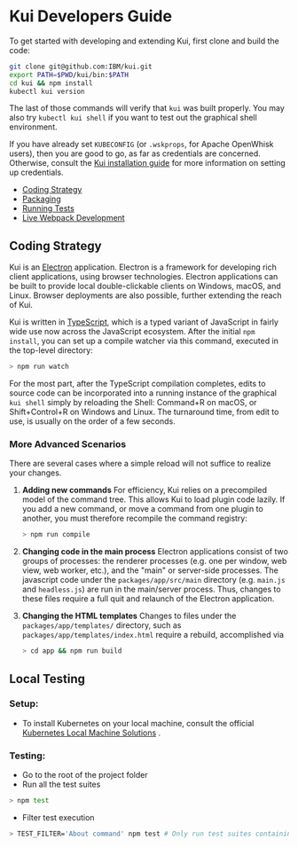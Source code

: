 # Kui Developers Guide

To get started with developing and extending Kui, first clone and
build the code:

```bash
git clone git@github.com:IBM/kui.git
export PATH=$PWD/kui/bin:$PATH
cd kui && npm install
kubectl kui version
```

The last of those commands will verify that `kui` was built
properly. You may also try `kubectl kui shell` if you want to test out
the graphical shell environment.

If you have already set `KUBECONFIG` (or `.wskprops`, for Apache
OpenWhisk users), then you are good to go, as far as credentials are
concerned. Otherwise, consult the [Kui installation
guide](../installation.md) for more information on setting up
credentials.

- [Coding Strategy](#coding-strategy)
- [Packaging](packaging.md)
- [Running Tests](#local-testing)
- [Live Webpack Development](live-webpack-development.md)

## Coding Strategy

Kui is an [Electron](https://electron.atom.io/) application. Electron
is a framework for developing rich client applications, using browser
technologies. Electron applications can be built to provide local
double-clickable clients on Windows, macOS, and Linux. Browser
deployments are also possible, further extending the reach of Kui.

Kui is written in [TypeScript](https://www.typescriptlang.org/), which
is a typed variant of JavaScript in fairly wide use now across the
JavaScript ecosystem. After the initial `npm install`, you can set up
a compile watcher via this command, executed in the top-level
directory:

```bash
> npm run watch
```

For the most part, after the TypeScript compilation completes, edits
to source code can be incorporated into a running instance of the
graphical `kui shell` simply by reloading the Shell: Command+R on
macOS, or Shift+Control+R on Windows and Linux. The turnaround time,
from edit to use, is usually on the order of a few seconds.

### More Advanced Scenarios

There are several cases where a simple reload will not suffice to
realize your changes.

1.  **Adding new commands** For efficiency, Kui relies on a
    precompiled model of the command tree. This allows Kui to load
    plugin code lazily. If you add a new command, or move a command
    from one plugin to another, you must therefore recompile the
    command registry:

    ```bash
    > npm run compile
    ```

2.  **Changing code in the main process** Electron applications
    consist of two groups of processes: the renderer processes
    (e.g. one per window, web view, web worker, etc.), and the "main"
    or server-side processes. The javascript code under the
    `packages/app/src/main` directory (e.g. `main.js` and `headless.js`) are
    run in the main/server process. Thus, changes to these files
    require a full quit and relaunch of the Electron application.

3.  **Changing the HTML templates** Changes to files under the
    `packages/app/templates/` directory, such as `packages/app/templates/index.html` require a
    rebuild, accomplished via

    ```bash
    > cd app && npm run build
    ```

## Local Testing

### Setup:

- To install Kubernetes on your local machine, consult the official [Kubernetes Local Machine Solutions](https://kubernetes.io/docs/setup/pick-right-solution/#local-machine-solutions) .

### Testing:

- Go to the root of the project folder
- Run all the test suites

```bash
> npm test
```

- Filter test execution

```bash
> TEST_FILTER='About command' npm test # Only run test suites containing 'About command' in suite titles
```
